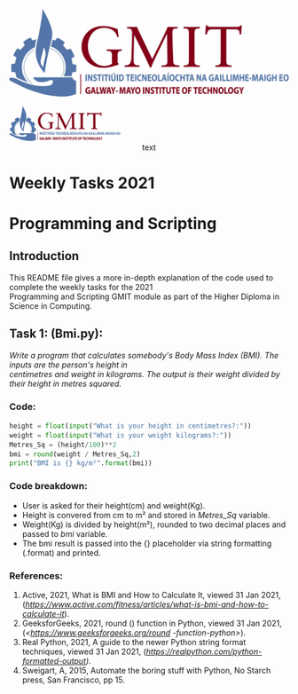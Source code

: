 
![ScreenShot](gmitlogo.jpg)

<img src="gmitlogo.jpg" alt="drawing" width="200"/>

<div align="center">text</div>


# Weekly Tasks 2021
# Programming and Scripting


## Introduction
This README file gives a more in-depth explanation of the code used to complete the weekly tasks for the 2021  
Programming and Scripting GMIT module as part of the Higher Diploma in Science in Computing.



## Task 1: (Bmi.py):
*Write a program that calculates somebody's Body Mass Index (BMI). The inputs are the person's height in   
centimetres and weight in kilograms. The output is their weight divided by their height in metres squared.* 



### Code:
``` Python
height = float(input("What is your height in centimetres?:"))  
weight = float(input("What is your weight kilograms?:"))  
Metres_Sq = (height/100)**2  
bmi = round(weight / Metres_Sq,2)  
print("BMI is {} kg/m²".format(bmi))  
```


### Code breakdown:
- User is asked for their height(cm) and weight(Kg).
- Height is convered from cm to m² and stored in *Metres_Sq* variable.
- Weight(Kg) is divided by height(m²), rounded to two decimal places and passed to *bmi* variable.
- The bmi result is passed into the {} placeholder via string formatting (.format) and printed.




### References:
1.	Active, 2021, What is BMI and How to Calculate It, viewed 31 Jan 2021, (*<https://www.active.com/fitness/articles/what-is-bmi-and-how-to-calculate-it>*).
2.	GeeksforGeeks, 2021, round () function in Python, viewed 31 Jan 2021, (*<https://www.geeksforgeeks.org/round  -function-python>*).
3.	Real Python, 2021, A guide to the newer Python string format techniques, viewed 31 Jan 2021, (*<https://realpython.com/python-formatted-output>)*.
4.	Sweigart, A, 2015, Automate the boring stuff with Python, No Starch press, San Francisco, pp 15.
